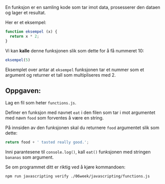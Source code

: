 En funksjon er en samling kode som tar imot data, prosesserer den dataen og lager et resultat.


Her er et eksempel:

```js
function eksempel (x) {
  return x * 2;
}
```

Vi kan **kalle** denne funksjonen slik som dette for å få nummeret 10:

```js
eksempel(5)
```

Eksemplet over antar at `eksempel` funksjonen tar et nummer som et argument og returner et tall som multipliseres med 2.

## Oppgaven:

Lag en fil som heter `functions.js`.

Definer en funksjon med navnet `eat` i den filen som tar i mot argumentet med navn `food` som forventes å være en string.

På innsiden av den funksjonen skal du returnere `food` argumentet slik som dette:

```js
return food + ' tasted really good.';
```

Inni parantesene til `console.log()`, kall `eat()` funksjonen med stringen `bananas` som argument.

Se om programmet ditt er riktig ved å kjøre kommandoen:

```bash
npm run javascripting verify ./06week/javascripting/functions.js
```
